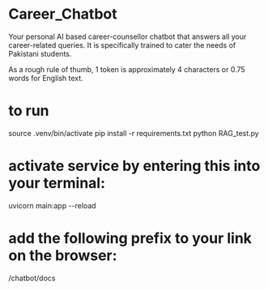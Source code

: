  # Career_Chatbot
 Your personal AI based career-counsellor chatbot that answers all your career-related queries. It is specifically trained to cater the needs of Pakistani students.
 
 As a rough rule of thumb, 1 token is approximately 4 characters or 0.75 words for English text.

 # to run
 source .venv/bin/activate
 pip install -r requirements.txt
 python RAG_test.py

 # activate service by entering this into your terminal:
uvicorn main:app --reload

# add the following prefix to your link on the browser:
/chatbot/docs